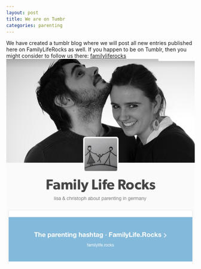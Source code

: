 ```yaml
---
layout: post
title: We are on Tumbr
categories: parenting
---
```


We have created a tumblr blog where we will post all new entries published here on FamilyLifeRocks as well. If you happen to be on Tumblr, then you might consider to follow us there: [familyliferocks](http://familyliferocks.tumblr.com/ "parenting blog")
![FamilyLifeRocks on tumblr](/assets/img/flr-on-tumblr.png)